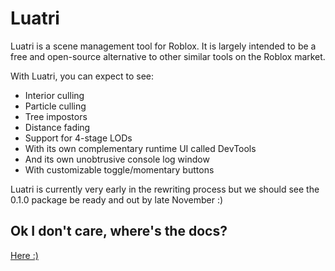 # Luatri

Luatri is a scene management tool for Roblox. It is largely intended to be a free and open-source alternative to other similar tools on the Roblox market.

With Luatri, you can expect to see:

- Interior culling
- Particle culling
- Tree impostors
- Distance fading
- Support for 4-stage LODs
- With its own complementary runtime UI called DevTools
- And its own unobtrusive console log window
- With customizable toggle/momentary buttons

Luatri is currently very early in the rewriting process but we should see the 0.1.0 package be ready and out by late November :)

## Ok I don't care, where's the docs?

[Here :)](https://opticworks.github.io/)
